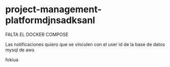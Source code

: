 # project-management-platformdjnsadksanl
 
FALTA EL DOCKER COMPOSE

Las notificaciones quiero que se vinculen con el user id de la base de datos mysql de aws


fokiua